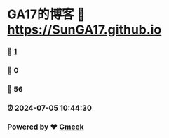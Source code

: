 # GA17的博客 :link: https://SunGA17.github.io 
### :page_facing_up: [1](https://SunGA17.github.io/tag.html) 
### :speech_balloon: 0 
### :hibiscus: 56 
### :alarm_clock: 2024-07-05 10:44:30 
### Powered by :heart: [Gmeek](https://github.com/Meekdai/Gmeek)
